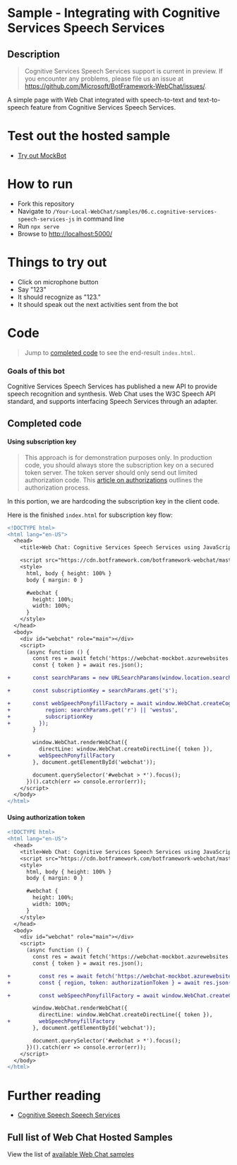 # Sample - Integrating with Cognitive Services Speech Services

## Description
> Cognitive Services Speech Services support is current in preview. If you encounter any problems, please file us an issue at https://github.com/Microsoft/BotFramework-WebChat/issues/.

A simple page with Web Chat integrated with speech-to-text and text-to-speech feature from Cognitive Services Speech Services.

# Test out the hosted sample

- [Try out MockBot](https://microsoft.github.io/BotFramework-WebChat/6.c.cognitive-services-speech-services-js)

# How to run
- Fork this repository
- Navigate to `/Your-Local-WebChat/samples/06.c.cognitive-services-speech-services-js` in command line
- Run `npx serve`
- Browse to [http://localhost:5000/](http://localhost:5000/)

# Things to try out
- Click on microphone button
- Say "123"
- It should recognize as "123."
- It should speak out the next activities sent from the bot

# Code

> Jump to [completed code](#completed-code) to see the end-result `index.html`.

### Goals of this bot

Cognitive Services Speech Services has published a new API to provide speech recognition and synthesis. Web Chat uses the W3C Speech API standard, and supports interfacing Speech Services through an adapter.


## Completed code

#### Using subscription key

> This approach is for demonstration purposes only. In production code, you should always store the subscription key on a secured token server. The token server should only send out limited authorization code. This [article on authorizations](https://docs.microsoft.com/en-us/azure/cognitive-services/speech/api-reference-rest/websocketprotocol#authorization) outlines the authorization process.

In this portion, we are hardcoding the subscription key in the client code.

Here is the finished `index.html` for subscription key flow:

```diff
<!DOCTYPE html>
<html lang="en-US">
  <head>
    <title>Web Chat: Cognitive Services Speech Services using JavaScript</title>

    <script src="https://cdn.botframework.com/botframework-webchat/master/webchat.js"></script>
    <style>
      html, body { height: 100% }
      body { margin: 0 }

      #webchat {
        height: 100%;
        width: 100%;
      }
    </style>
  </head>
  <body>
    <div id="webchat" role="main"></div>
    <script>
      (async function () {
        const res = await fetch('https://webchat-mockbot.azurewebsites.net/directline/token', { method: 'POST' });
        const { token } = await res.json();

+       const searchParams = new URLSearchParams(window.location.search);

+       const subscriptionKey = searchParams.get('s');

+       const webSpeechPonyfillFactory = await window.WebChat.createCognitiveServicesSpeechServicesPonyfillFactory({
+           region: searchParams.get('r') || 'westus',
+           subscriptionKey
+         });
        }

        window.WebChat.renderWebChat({
          directLine: window.WebChat.createDirectLine({ token }),
+         webSpeechPonyfillFactory
        }, document.getElementById('webchat'));

        document.querySelector('#webchat > *').focus();
      })().catch(err => console.error(err));
    </script>
  </body>
</html>
```

#### Using authorization token

```diff
<!DOCTYPE html>
<html lang="en-US">
  <head>
    <title>Web Chat: Cognitive Services Speech Services using JavaScript</title>
    <script src="https://cdn.botframework.com/botframework-webchat/master/webchat.js"></script>
    <style>
      html, body { height: 100% }
      body { margin: 0 }

      #webchat {
        height: 100%;
        width: 100%;
      }
    </style>
  </head>
  <body>
    <div id="webchat" role="main"></div>
    <script>
      (async function () {
        const res = await fetch('https://webchat-mockbot.azurewebsites.net/directline/token', { method: 'POST' });
        const { token } = await res.json();

+         const res = await fetch('https://webchat-mockbot.azurewebsites.net/speechservices/token', { method: 'POST' });
+         const { region, token: authorizationToken } = await res.json();

+         const webSpeechPonyfillFactory = await window.WebChat.createCognitiveServicesSpeechServicesPonyfillFactory({ authorizationToken, region });

        window.WebChat.renderWebChat({
          directLine: window.WebChat.createDirectLine({ token }),
+         webSpeechPonyfillFactory
        }, document.getElementById('webchat'));

        document.querySelector('#webchat > *').focus();
      })().catch(err => console.error(err));
    </script>
  </body>
</html>
```
# Further reading
- [Cognitive Speech Speech Services](https://azure.microsoft.com/en-us/services/cognitive-services/speech-services/)

## Full list of Web Chat Hosted Samples

View the list of [available Web Chat samples](https://github.com/Microsoft/BotFramework-WebChat/tree/master/samples)
